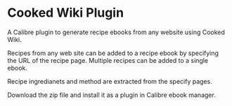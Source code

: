 # Cooked Wiki Plugin
A Calibre plugin to generate recipe ebooks from any website using Cooked Wiki.

Recipes from any web site can be added to a recipe ebook by specifying the URL of the 
recipe page.  Multiple recipes can be added to a single ebook.

Recipe ingredianets and method are extracted from the specify pages.

Download the zip file and install it as a plugin in Calibre ebook manager.

